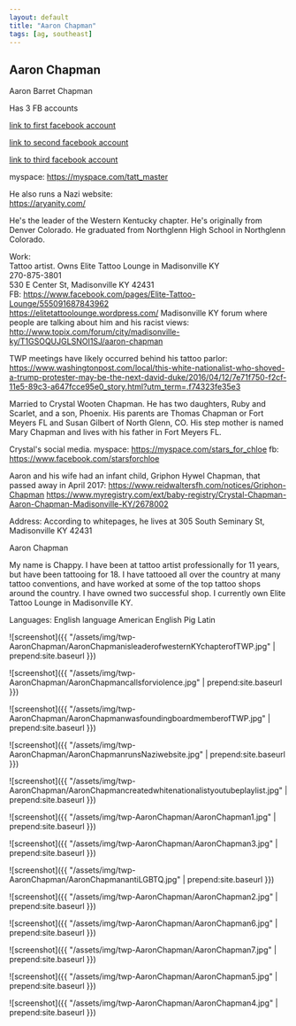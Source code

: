 ```yaml
---
layout: default
title: "Aaron Chapman"
tags: [ag, southeast]
---
```



## Aaron Chapman

Aaron Barret Chapman

Has 3 FB accounts

[link to first facebook account](https://www.facebook.com/100004205861790)

[link to second facebook account](https://www.facebook.com/100006756888342)

[link to third facebook account](https://www.facebook.com/100021962000519)

myspace:
https://myspace.com/tatt_master

He also runs a Nazi website:  
https://aryanity.com/

He's the leader of the Western Kentucky chapter. He's originally from Denver Colorado. He graduated from Northglenn High School in Northglenn Colorado.

Work:  
Tattoo artist. Owns Elite Tattoo Lounge in Madisonville KY  
270-875-3801  
530 E Center St, Madisonville KY 42431  
FB: https://www.facebook.com/pages/Elite-Tattoo-Lounge/555091687843962  
https://elitetattoolounge.wordpress.com/
Madisonville KY forum where people are talking about him and his racist views:
http://www.topix.com/forum/city/madisonville-ky/T1GSOQUJGLSNOI1SJ/aaron-chapman

TWP meetings have likely occurred behind his tattoo parlor:  
https://www.washingtonpost.com/local/this-white-nationalist-who-shoved-a-trump-protester-may-be-the-next-david-duke/2016/04/12/7e71f750-f2cf-11e5-89c3-a647fcce95e0_story.html?utm_term=.f74323fe35e3

Married to Crystal Wooten Chapman.  He has two daughters, Ruby and Scarlet, and a son, Phoenix.  His parents are Thomas Chapman or Fort Meyers FL and Susan Gilbert of North Glenn, CO. His step mother is named Mary Chapman and lives with his father in Fort Meyers FL.

Crystal's social media.
myspace: https://myspace.com/stars_for_chloe
fb: https://www.facebook.com/starsforchloe

Aaron and his wife had an infant child, Griphon Hywel Chapman, that passed away in April 2017:
https://www.reidwaltersfh.com/notices/Griphon-Chapman
https://www.myregistry.com/ext/baby-registry/Crystal-Chapman-Aaron-Chapman-Madisonville-KY/2678002

Address:
According to whitepages, he lives at 305 South Seminary St, Madisonville KY 42431


 Aaron Chapman



 My name is Chappy. I have been at tattoo artist professionally for 11 years, but have been tattooing for 18. I have tattooed all over the country at many tattoo conventions, and have worked at some of the top tattoo shops around the country. I have owned two successful shop. I currently own Elite Tattoo Lounge in Madisonville KY.

Languages: English language  American English  Pig Latin




![screenshot]({{ "/assets/img/twp-AaronChapman/AaronChapmanisleaderofwesternKYchapterofTWP.jpg" | prepend:site.baseurl }})


![screenshot]({{ "/assets/img/twp-AaronChapman/AaronChapmancallsforviolence.jpg" | prepend:site.baseurl }})


![screenshot]({{ "/assets/img/twp-AaronChapman/AaronChapmanwasfoundingboardmemberofTWP.jpg" | prepend:site.baseurl }})


![screenshot]({{ "/assets/img/twp-AaronChapman/AaronChapmanrunsNaziwebsite.jpg" | prepend:site.baseurl }})


![screenshot]({{ "/assets/img/twp-AaronChapman/AaronChapmancreatedwhitenationalistyoutubeplaylist.jpg" | prepend:site.baseurl }})


![screenshot]({{ "/assets/img/twp-AaronChapman/AaronChapman1.jpg" | prepend:site.baseurl }})


![screenshot]({{ "/assets/img/twp-AaronChapman/AaronChapman3.jpg" | prepend:site.baseurl }})


![screenshot]({{ "/assets/img/twp-AaronChapman/AaronChapmanantiLGBTQ.jpg" | prepend:site.baseurl }})


![screenshot]({{ "/assets/img/twp-AaronChapman/AaronChapman2.jpg" | prepend:site.baseurl }})


![screenshot]({{ "/assets/img/twp-AaronChapman/AaronChapman6.jpg" | prepend:site.baseurl }})


![screenshot]({{ "/assets/img/twp-AaronChapman/AaronChapman7.jpg" | prepend:site.baseurl }})


![screenshot]({{ "/assets/img/twp-AaronChapman/AaronChapman5.jpg" | prepend:site.baseurl }})


![screenshot]({{ "/assets/img/twp-AaronChapman/AaronChapman4.jpg" | prepend:site.baseurl }})
